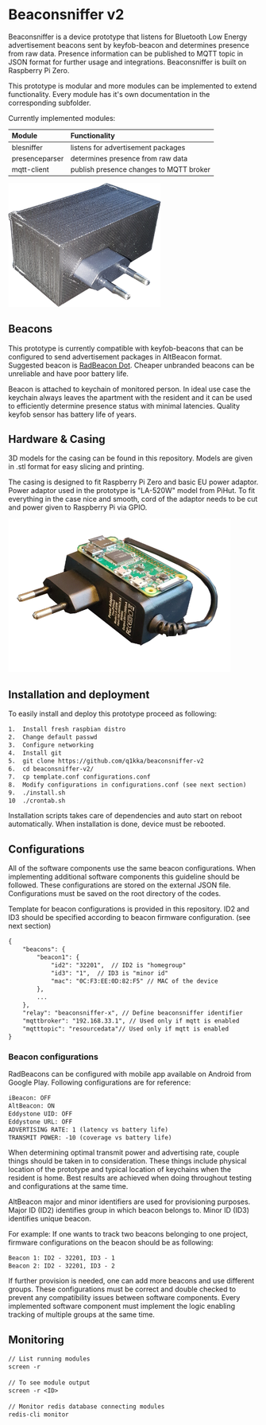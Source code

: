 # Beaconsniffer v2

Beaconsniffer is a device prototype that listens for Bluetooth Low Energy advertisement beacons sent by
keyfob-beacon and determines presence from raw data. Presence information can be published to MQTT topic
in JSON format for further usage and integrations. Beaconsniffer is built on Raspberry Pi Zero.

This prototype is modular and more modules can be implemented to extend functionality. Every module
has it's own documentation in the corresponding subfolder.

Currently implemented modules:

| Module            | Functionality                             |
|:------------------|:------------------------------------------|
| blesniffer        | listens for advertisement packages        |
| presenceparser    | determines presence from raw data         |
| mqtt-client       | publish presence changes to MQTT broker   |

![Beaconsniffer](/doc/bsniffer.png)

## Beacons
This prototype is currently compatible with keyfob-beacons that can be configured to send advertisement
packages in AltBeacon format. Suggested beacon is [RadBeacon Dot](/). Cheaper unbranded beacons can be
unreliable and have poor battery life.

Beacon is attached to keychain of monitored person. In ideal use case the keychain always leaves the
apartment with the resident and it can be used to efficiently determine presence status with minimal latencies.
Quality keyfob sensor has battery life of years.
 
## Hardware & Casing
3D models for the casing can be found in this repository. Models are given in .stl format for
easy slicing and printing.

The casing is designed to fit Raspberry Pi Zero and basic EU power adaptor.
Power adaptor used in the prototype is "LA-520W" model from PiHut. To fit everything in the
case nice and smooth, cord of the adaptor needs to be cut and power given to Raspberry Pi via GPIO.

![Hardware in the case](/doc/hardware1.png)

## Installation and deployment
To easily install and deploy this prototype proceed as following:
```
1.  Install fresh raspbian distro
2.  Change default passwd
3.  Configure networking
4.  Install git
5.  git clone https://github.com/q1kka/beaconsniffer-v2
6.  cd beaconsniffer-v2/
7.  cp template.conf configurations.conf
8.  Modify configurations in configurations.conf (see next section)
9.  ./install.sh
10  ./crontab.sh

```
Installation scripts takes care of dependencies and auto start on reboot automatically. 
When installation is done, device must be rebooted.

## Configurations
All of the software components use the same beacon configurations. When implementing additional
software components this guideline should be followed. These configurations are stored
on the external JSON file. Configurations must be saved on the root directory of the codes.

Template for beacon configurations is provided in this repository.
ID2 and ID3 should be specified according to beacon firmware configuration. (see next section)

```
{
    "beacons": {
        "beacon1": {
            "id2": "32201",  // ID2 is "homegroup"
            "id3": "1",  // ID3 is "minor id"
            "mac": "0C:F3:EE:0D:82:F5" // MAC of the device
        },
        ...
    },
    "relay": "beaconsniffer-x", // Define beaconsniffer identifier
    "mqttbroker": "192.168.33.1", // Used only if mqtt is enabled
    "mqtttopic": "resourcedata"// Used only if mqtt is enabled
}
```

### Beacon configurations
RadBeacons can be configured with mobile app available on Android from Google Play. Following configurations
are for reference:

```
iBeacon: OFF
AltBeacon: ON
Eddystone UID: OFF
Eddystone URL: OFF
ADVERTISING RATE: 1 (latency vs battery life)
TRANSMIT POWER: -10 (coverage vs battery life)
```

When determining optimal transmit power and advertising rate, couple things should be taken in to 
consideration. These things include physical location of the prototype and typical location of keychains
when the resident is home. Best results are achieved when doing throughout testing and configurations at 
the same time.

AltBeacon major and minor identifiers are used for provisioning purposes.
Major ID (ID2) identifies group in which beacon belongs to.
Minor ID (ID3) identifies unique beacon.

For example: If one wants to track two beacons belonging to one project,
firmware configurations on the beacon should be as following:
```
Beacon 1: ID2 - 32201, ID3 - 1
Beacon 2: ID2 - 32201, ID3 - 2
```
If further provision is needed, one can add more beacons and use different groups.
These configurations must be correct and double checked to prevent any compatibility 
issues between software components. Every implemented software component must implement the 
logic enabling tracking of multiple groups at the same time.

## Monitoring
```
// List running modules
screen -r

// To see module output 
screen -r <ID>

// Monitor redis database connecting modules
redis-cli monitor
```